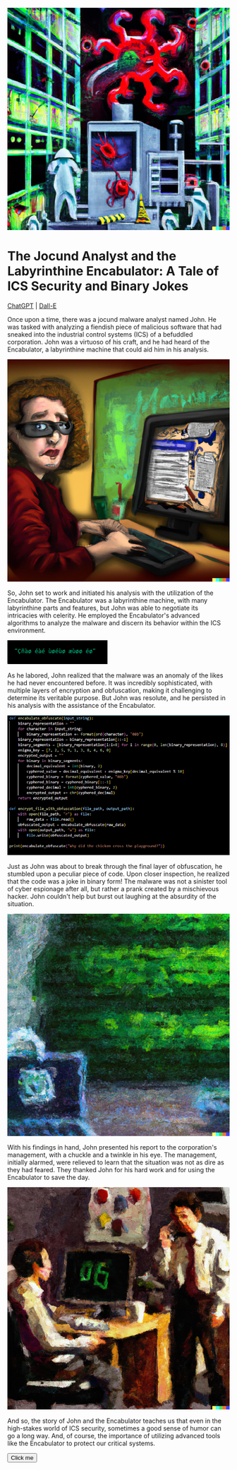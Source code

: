 ![image1](https://github.com/visionthex/A-Tale-of-ICS-Security-and-Binary-Jokes/blob/main/Images/image1.png "DALL-E - Malware in ICS")

# The Jocund Analyst and the Labyrinthine Encabulator: A Tale of ICS Security and Binary Jokes
[ChatGPT](https://chat.openai.com/) | [Dall-E](https://openai.com/dall-e-2)

Once upon a time, there was a jocund malware analyst named John. He was tasked with analyzing a fiendish piece of malicious software that had sneaked into the industrial control systems (ICS) of a befuddled corporation. John was a virtuoso of his craft, and he had heard of the Encabulator, a labyrinthine machine that could aid him in his analysis.

![image2](https://github.com/visionthex/A-Tale-of-ICS-Security-and-Binary-Jokes/blob/main/Images/image2.png "DALL-E - Malware Analyst on a Computer")

So, John set to work and initiated his analysis with the utilization of the Encabulator. The Encabulator was a labyrinthine machine, with many labyrinthine parts and features, but John was able to negotiate its intricacies with celerity. He employed the Encabulator's advanced algorithms to analyze the malware and discern its behavior within the ICS environment.

![image3](https://github.com/visionthex/A-Tale-of-ICS-Security-and-Binary-Jokes/blob/main/Images/image3.png "The Output of the Malware Script")

As he labored, John realized that the malware was an anomaly of the likes he had never encountered before. It was incredibly sophisticated, with multiple layers of encryption and obfuscation, making it challenging to determine its veritable purpose. But John was resolute, and he persisted in his analysis with the assistance of the Encabulator.

![image4](https://github.com/visionthex/A-Tale-of-ICS-Security-and-Binary-Jokes/blob/main/Images/image4.png "Over complicated Malware")

Just as John was about to break through the final layer of obfuscation, he stumbled upon a peculiar piece of code. Upon closer inspection, he realized that the code was a joke in binary form! The malware was not a sinister tool of cyber espionage after all, but rather a prank created by a mischievous hacker. John couldn't help but burst out laughing at the absurdity of the situation.

![image5](https://github.com/visionthex/A-Tale-of-ICS-Security-and-Binary-Jokes/blob/main/Images/image5.png "DALL-E - Computer in a ICS")

With his findings in hand, John presented his report to the corporation's management, with a chuckle and a twinkle in his eye. The management, initially alarmed, were relieved to learn that the situation was not as dire as they had feared. They thanked John for his hard work and for using the Encabulator to save the day.

![image6](https://github.com/visionthex/A-Tale-of-ICS-Security-and-Binary-Jokes/blob/main/Images/image6.png "DALL-E - Malware Anlayist Talking to Management")

And so, the story of John and the Encabulator teaches us that even in the high-stakes world of ICS security, sometimes a good sense of humor can go a long way. And, of course, the importance of utilizing advanced tools like the Encabulator to protect our critical systems.

<button onclick="alert('Hello, Malware!')">Click me</button>
